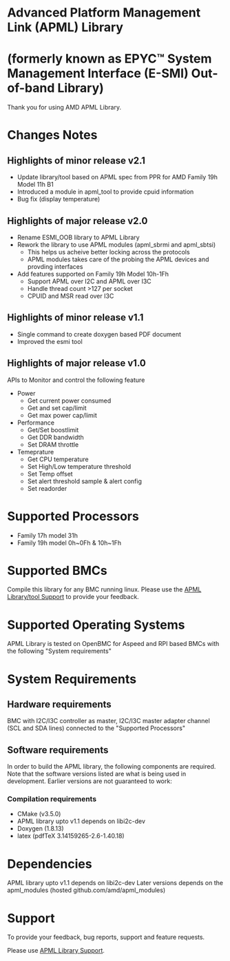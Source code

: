 # Advanced Platform Management Link (APML) Library
# (formerly known as EPYC™ System Management Interface (E-SMI) Out-of-band Library)

Thank you for using AMD APML Library.

# Changes Notes

## Highlights of minor release v2.1

* Update library/tool based on APML spec from PPR for AMD Family 19h Model 11h B1
* Introduced a module in apml_tool to provide cpuid information
* Bug fix (display temperature)

## Highlights of major release v2.0
* Rename ESMI_OOB library to APML Library
* Rework the library to use APML modules (apml_sbrmi and apml_sbtsi)
    - This helps us acheive better locking across the protocols
    - APML modules takes care of the probing the APML devices and provding interfaces
* Add features supported on Family 19h Model 10h-1Fh
    - Support APML over I2C and APML over I3C
    - Handle thread count >127 per socket
    - CPUID and MSR read over I3C

## Highlights of minor release v1.1

* Single command to create doxygen based PDF document
* Improved the esmi tool

## Highlights of major release v1.0
APIs to Monitor and control the following feature
* Power
    * Get current power consumed
    * Get and set cap/limit
    * Get max power cap/limit
* Performance
    * Get/Set boostlimit
    * Get DDR bandwidth
    * Set DRAM throttle
* Temeprature
    * Get CPU temperature
    * Set High/Low temperature threshold
    * Set Temp offset
    * Set alert threshold sample & alert config
    * Set readorder

# Supported Processors
* Family 17h model 31h
* Family 19h model 0h~0Fh & 10h~1Fh

# Supported BMCs
Compile this library for any BMC running linux. Please use the [APML Library/tool Support](https://github.com/amd/esmi_oob_library/issues) to provide your feedback.

# Supported Operating Systems
APML Library is tested on OpenBMC for Aspeed and RPI based BMCs with the following "System requirements"

# System Requirements
## Hardware requirements
BMC with I2C/I3C controller as master, I2C/I3C master adapter channel (SCL and SDA lines) connected to the "Supported Processors"

## Software requirements

In order to build the APML library, the following components are required. Note that the software versions listed are what is being used in development. Earlier versions are not guaranteed to work:

### Compilation requirements
* CMake (v3.5.0)
* APML library upto v1.1 depends on libi2c-dev
* Doxygen (1.8.13)
* latex (pdfTeX 3.14159265-2.6-1.40.18)

# Dependencies
APML library upto v1.1 depends on libi2c-dev
Later versions depends on the apml_modules (hosted github.com/amd/apml_modules)

# Support
To provide your feedback, bug reports, support and feature requests.

Please use [APML Library Support](https://github.com/amd/esmi_oob_library/issues).
